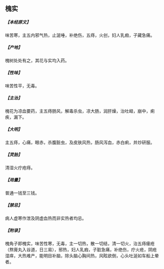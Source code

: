 ## 槐实

##### 【本经原文】
味苦寒，主五内邪气热，止涎唾，补绝伤，五痔，火创，妇人乳瘕，子藏急痛。
##### 【产地】
槐树处处有之，其花与实均入药。
##### 【性味】
味苦性平，无毒。
##### 【主治】
槐花为凉血要药，主五痔肠风，解毒杀虫，凉大肠，润肝燥，治吐衄，崩中，痢疾，漏下。
##### 【大明】
主五痔，心痛，眼赤，杀腹脏虫，及皮肤风热，肠风泻血，赤白痢，并炒研服。
##### 【灵胎】
清湿火疗疮痔。
##### 【用量】
普通一钱至三钱。
##### 【禁忌】
病人虚寒作泄及阴虚血热而非实热者均忌。
##### 【附录】
槐角子即槐实，味苦性寒，无毒，主一切热，散一切结，清一切火，治五痔瘘疮（熬膏丸入谷道，日三易），邪热，妇人乳瘕，子脏急痛，补绝伤，疗火疮，阴疮湿痒，大热难产，能明目补脑，除头脑心胸间热，风眩欲倒，心头吐涎如车船上晕者。